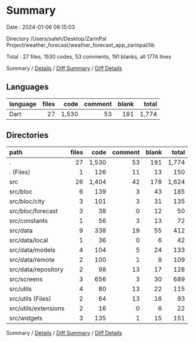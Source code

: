 # Summary

Date : 2024-01-06 06:15:03

Directory /Users/saleh/Desktop/ZarinPal Project/weather_forecast/weather_forecast_app_zarinpal/lib

Total : 27 files,  1530 codes, 53 comments, 191 blanks, all 1774 lines

Summary / [Details](details.md) / [Diff Summary](diff.md) / [Diff Details](diff-details.md)

## Languages
| language | files | code | comment | blank | total |
| :--- | ---: | ---: | ---: | ---: | ---: |
| Dart | 27 | 1,530 | 53 | 191 | 1,774 |

## Directories
| path | files | code | comment | blank | total |
| :--- | ---: | ---: | ---: | ---: | ---: |
| . | 27 | 1,530 | 53 | 191 | 1,774 |
| . (Files) | 1 | 126 | 11 | 13 | 150 |
| src | 26 | 1,404 | 42 | 178 | 1,624 |
| src/bloc | 6 | 139 | 3 | 43 | 185 |
| src/bloc/city | 3 | 101 | 3 | 31 | 135 |
| src/bloc/forecast | 3 | 38 | 0 | 12 | 50 |
| src/constants | 1 | 56 | 3 | 13 | 72 |
| src/data | 9 | 338 | 19 | 55 | 412 |
| src/data/local | 1 | 36 | 0 | 6 | 42 |
| src/data/models | 4 | 104 | 5 | 24 | 133 |
| src/data/remote | 2 | 100 | 1 | 8 | 109 |
| src/data/repository | 2 | 98 | 13 | 17 | 128 |
| src/screens | 3 | 656 | 3 | 30 | 689 |
| src/utils | 4 | 80 | 13 | 22 | 115 |
| src/utils (Files) | 2 | 64 | 13 | 16 | 93 |
| src/utils/extensions | 2 | 16 | 0 | 6 | 22 |
| src/widgets | 3 | 135 | 1 | 15 | 151 |

Summary / [Details](details.md) / [Diff Summary](diff.md) / [Diff Details](diff-details.md)